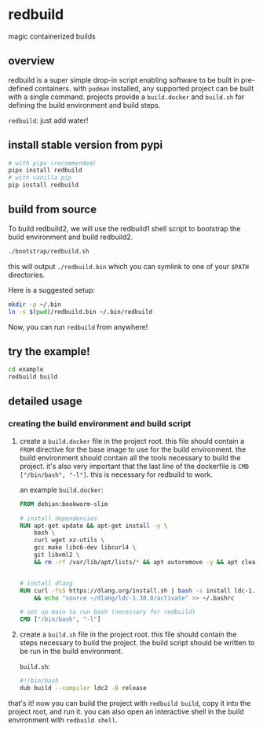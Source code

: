 
# redbuild

magic containerized builds

## overview

redbuild is a super simple drop-in script enabling software to be built in pre-defined containers. with `podman` installed, any supported project can be built with a single command. projects provide a `build.docker` and `build.sh` for defining the build environment and build steps.

`redbuild`: just add water!

## install stable version from pypi

```sh
# with pipx (recommended)
pipx install redbuild
# with vanilla pip
pip install redbuild
```

## build from source

To build redbuild2, we will use the redbuild1 shell script to bootstrap the build environment and build redbuild2.
    
```sh
./bootstrap/redbuild.sh
```

this will output `./redbuild.bin` which you can symlink to one of your `$PATH` directories.

Here is a suggested setup:

```sh
mkdir -p ~/.bin
ln -s $(pwd)/redbuild.bin ~/.bin/redbuild
```

Now, you can run `redbuild` from anywhere!

## try the example!

```sh
cd example
redbuild build
```

## detailed usage

### creating the build environment and build script

1. create a `build.docker` file in the project root. this file should contain a `FROM` directive for the base image to use for the build environment. the build environment should contain all the tools necessary to build the project.
it's also very important that the last line of the dockerfile is `CMD ["/bin/bash", "-l"]`. this is necessary for redbuild to work.

    an example `build.docker`:

    ```dockerfile
    FROM debian:bookworm-slim

    # install dependencies
    RUN apt-get update && apt-get install -y \
        bash \
        curl wget xz-utils \
        gcc make libc6-dev libcurl4 \
        git libxml2 \
        && rm -rf /var/lib/apt/lists/* && apt autoremove -y && apt clean


    # install dlang
    RUN curl -fsS https://dlang.org/install.sh | bash -s install ldc-1.30.0 \
        && echo "source ~/dlang/ldc-1.30.0/activate" >> ~/.bashrc

    # set up main to run bash (necessary for redbuild)
    CMD ["/bin/bash", "-l"]
    ```

2. create a `build.sh` file in the project root. this file should contain the steps necessary to build the project. the build script should be written to be run in the build environment.

    `build.sh`:

    ```sh
    #!/bin/bash
    dub build --compiler ldc2 -B release
    ```

that's it! now you can build the project with `redbuild build`, copy it into the project root, and run it. you can also open an interactive shell in the build environment with `redbuild shell`.